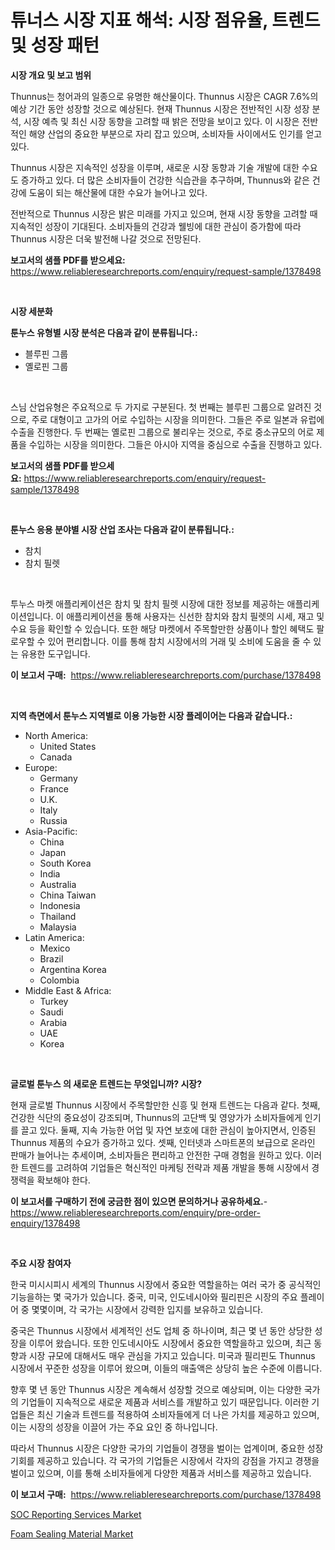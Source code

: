 <p><h1>튜너스 시장 지표 해석: 시장 점유율, 트렌드 및 성장 패턴</h1></p><p><strong>시장 개요 및 보고 범위</strong></p>
<p><p>Thunnus는 청어과의 일종으로 유명한 해산물이다. Thunnus 시장은 CAGR 7.6%의 예상 기간 동안 성장할 것으로 예상된다. 현재 Thunnus 시장은 전반적인 시장 성장 분석, 시장 예측 및 최신 시장 동향을 고려할 때 밝은 전망을 보이고 있다. 이 시장은 전반적인 해양 산업의 중요한 부분으로 자리 잡고 있으며, 소비자들 사이에서도 인기를 얻고 있다.</p><p>Thunnus 시장은 지속적인 성장을 이루며, 새로운 시장 동향과 기술 개발에 대한 수요도 증가하고 있다. 더 많은 소비자들이 건강한 식습관을 추구하며, Thunnus와 같은 건강에 도움이 되는 해산물에 대한 수요가 늘어나고 있다.</p><p>전반적으로 Thunnus 시장은 밝은 미래를 가지고 있으며, 현재 시장 동향을 고려할 때 지속적인 성장이 기대된다. 소비자들의 건강과 웰빙에 대한 관심이 증가함에 따라 Thunnus 시장은 더욱 발전해 나갈 것으로 전망된다.</p></p>
<p><strong>보고서의 샘플 PDF를 받으세요:</strong> <a href="https://www.reliableresearchreports.com/enquiry/request-sample/1378498">https://www.reliableresearchreports.com/enquiry/request-sample/1378498</a></p>
<p>&nbsp;</p>
<p><strong>시장 세분화</strong></p>
<p><strong>툰누스 유형별 시장 분석은 다음과 같이 분류됩니다.:</strong></p>
<p><ul><li>블루핀 그룹</li><li>옐로핀 그룹</li></ul></p>
<p>&nbsp;</p>
<p><p>스님 산업유형은 주요적으로 두 가지로 구분된다. 첫 번째는 블루핀 그룹으로 알려진 것으로, 주로 대형이고 고가의 어로 수입하는 시장을 의미한다. 그들은 주로 일본과 유럽에 수출을 진행한다. 두 번째는 옐로핀 그룹으로 불리우는 것으로, 주로 중소규모의 어로 제품을 수입하는 시장을 의미한다. 그들은 아시아 지역을 중심으로 수출을 진행하고 있다.</p></p>
<p><strong>보고서의 샘플 PDF를 받으세요:</strong>&nbsp;<a href="https://www.reliableresearchreports.com/enquiry/request-sample/1378498">https://www.reliableresearchreports.com/enquiry/request-sample/1378498</a></p>
<p>&nbsp;</p>
<p><strong> 툰누스 응용 분야별 시장 산업 조사는 다음과 같이 분류됩니다.:</strong></p>
<p><ul><li>참치</li><li>참치 필렛</li></ul></p>
<p>&nbsp;</p>
<p><p>투누스 마켓 애플리케이션은 참치 및 참치 필렛 시장에 대한 정보를 제공하는 애플리케이션입니다. 이 애플리케이션을 통해 사용자는 신선한 참치와 참치 필렛의 시세, 재고 및 수요 등을 확인할 수 있습니다. 또한 해당 마켓에서 주목할만한 상품이나 할인 혜택도 팔로우할 수 있어 편리합니다. 이를 통해 참치 시장에서의 거래 및 소비에 도움을 줄 수 있는 유용한 도구입니다.</p></p>
<p><strong>이 보고서 구매:</strong>&nbsp; <a href="https://www.reliableresearchreports.com/purchase/1378498">https://www.reliableresearchreports.com/purchase/1378498</a></p>
<p>&nbsp;</p>
<p><strong>지역 측면에서 툰누스 지역별로 이용 가능한 시장 플레이어는 다음과 같습니다.:</strong></p>
<p><ul>
    <li>
        North America:
        <ul>
            <li>United States</li>
            <li>Canada</li>
        </ul>
    </li>
    <li>
        Europe:
        <ul>
            <li>Germany</li>
            <li>France</li>
            <li>U.K.</li>
            <li>Italy</li>
            <li>Russia</li>
        </ul>
    </li>
    <li>
        Asia-Pacific:
        <ul>
            <li>China</li>
            <li>Japan</li>
            <li>South Korea</li>
            <li>India</li>
            <li>Australia</li>
            <li>China Taiwan</li>
            <li>Indonesia</li>
            <li>Thailand</li>
            <li>Malaysia</li>
        </ul>
    </li>
    <li>
        Latin America:
        <ul>
            <li>Mexico</li>
            <li>Brazil</li>
            <li>Argentina Korea</li>
            <li>Colombia</li>
        </ul>
    </li>
    <li>
        Middle East & Africa:
        <ul>
            <li>Turkey</li>
            <li>Saudi</li>
            <li>Arabia</li>
            <li>UAE</li>
            <li>Korea</li>
        </ul>
    </li>
    </ul></p>
<p>&nbsp;</p>
<p><strong>글로벌 툰누스 의 새로운 트렌드는 무엇입니까? 시장?</strong></p>
<p><p>현재 글로벌 Thunnus 시장에서 주목할만한 신흥 및 현재 트렌드는 다음과 같다. 첫째, 건강한 식단의 중요성이 강조되며, Thunnus의 고단백 및 영양가가 소비자들에게 인기를 끌고 있다. 둘째, 지속 가능한 어업 및 자연 보호에 대한 관심이 높아지면서, 인증된 Thunnus 제품의 수요가 증가하고 있다. 셋째, 인터넷과 스마트폰의 보급으로 온라인 판매가 늘어나는 추세이며, 소비자들은 편리하고 안전한 구매 경험을 원하고 있다. 이러한 트렌드를 고려하여 기업들은 혁신적인 마케팅 전략과 제품 개발을 통해 시장에서 경쟁력을 확보해야 한다.</p></p>
<p><strong>이 보고서를 구매하기 전에 궁금한 점이 있으면 문의하거나 공유하세요.</strong>- <a href="https://www.reliableresearchreports.com/enquiry/pre-order-enquiry/1378498">https://www.reliableresearchreports.com/enquiry/pre-order-enquiry/1378498</a></p>
<p>&nbsp;</p>
<p><strong>주요 시장 참여자</strong></p>
<p><p>한국 미시시피시 세계의 Thunnus 시장에서 중요한 역할을하는 여러 국가 중 공식적인 기능을하는 몇 국가가 있습니다. 중국, 미국, 인도네시아와 필리핀은 시장의 주요 플레이어 중 몇몇이며, 각 국가는 시장에서 강력한 입지를 보유하고 있습니다.</p><p>중국은 Thunnus 시장에서 세계적인 선도 업체 중 하나이며, 최근 몇 년 동안 상당한 성장을 이루어 왔습니다. 또한 인도네시아도 시장에서 중요한 역할을하고 있으며, 최근 동향과 시장 규모에 대해서도 매우 관심을 가지고 있습니다. 미국과 필리핀도 Thunnus 시장에서 꾸준한 성장을 이루어 왔으며, 이들의 매출액은 상당히 높은 수준에 이릅니다.</p><p>향후 몇 년 동안 Thunnus 시장은 계속해서 성장할 것으로 예상되며, 이는 다양한 국가의 기업들이 지속적으로 새로운 제품과 서비스를 개발하고 있기 때문입니다. 이러한 기업들은 최신 기술과 트렌드를 적용하여 소비자들에게 더 나은 가치를 제공하고 있으며, 이는 시장의 성장을 이끌어 가는 주요 요인 중 하나입니다.</p><p>따라서 Thunnus 시장은 다양한 국가의 기업들이 경쟁을 벌이는 업계이며, 중요한 성장 기회를 제공하고 있습니다. 각 국가의 기업들은 시장에서 각자의 강점을 가지고 경쟁을 벌이고 있으며, 이를 통해 소비자들에게 다양한 제품과 서비스를 제공하고 있습니다.</p></p>
<p><strong>이 보고서 구매:</strong>&nbsp;&nbsp;<a href="https://www.reliableresearchreports.com/purchase/1378498">https://www.reliableresearchreports.com/purchase/1378498</a></p>
<p><p><a href="https://butternut-bug-553.notion.site/SOC-Reporting-Services-Market-Size-and-Examines-its-Market-Scope-with-a-Primary-Focus-on-Growth-Op-0105ae50f4a84775a521e81866f5ec84">SOC Reporting Services Market</a></p><p><a href="https://github.com/Glendatilghmankmgz0rbhwpy/Market-Research-Report-List-1/blob/main/foam-sealing-material-market.md">Foam Sealing Material Market</a></p></p>
